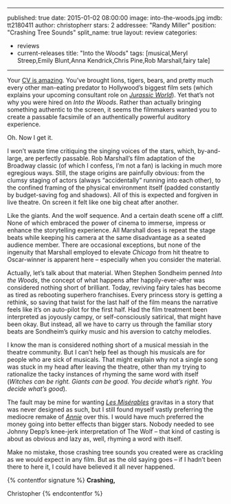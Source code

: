 ---
published: true
date: 2015-01-02 08:00:00
image: into-the-woods.jpg
imdb: tt2180411
author: christopherr
stars: 2
addressee: "Randy Miller"
position: "Crashing Tree Sounds"
split_name: true
layout: review
categories: 
  - reviews
  - current-releases
title: "Into the Woods"
tags: [musical,Meryl Streep,Emily Blunt,Anna Kendrick,Chris Pine,Rob Marshall,fairy tale]
 ---
Your [CV is amazing](http://www.imdb.com/name/nm0589174/?ref_=ttfc_fc_cr497). You’ve brought lions, tigers, bears, and pretty much every other man-eating predator to Hollywood’s biggest film sets (which explains your upcoming consultant role on [_Jurassic World_](http://www.imdb.com/title/tt0369610/fullcredits?ref_=tt_ov_st_sm)). Yet that’s not why you were hired on _Into the Woods_. Rather than actually bringing something authentic to the screen, it seems the filmmakers wanted you to create a passable facsimile of an authentically powerful auditory experience.

Oh. Now I get it.

I won’t waste time critiquing the singing voices of the stars, which, by-and-large, are perfectly passable. Rob Marshall’s film adaptation of the Broadway classic (of which I confess, I’m not a fan) is lacking in much more egregious ways. Still, the stage origins are painfully obvious: from the clumsy staging of actors (always “accidentally” running into each other), to the confined framing of the physical environment itself (padded constantly by budget-saving fog and shadows). All of this is expected and forgiven in live theatre. On screen it felt like one big cheat after another.

Like the giants. And the wolf sequence. And a certain death scene off a cliff.  None of which embraced the power of cinema to immerse, impress or enhance the storytelling experience. All Marshall does is repeat the stage beats while keeping his camera at the same disadvantage as a seated audience member. There are occasional exceptions, but none of the ingenuity that Marshall employed to elevate _Chicago_ from hit theatre to Oscar-winner is apparent here – especially when you consider the material.

Actually, let’s talk about that material. When Stephen Sondheim penned _Into the Woods_, the concept of what happens after happily-ever-after was considered nothing short of brilliant. Today, reviving fairy tales has become as tired as rebooting superhero franchises. Every princess story is getting a rethink, so saving that twist for the last half of the film means the narrative feels like it’s on auto-pilot for the first half. Had the film treatment been interpreted as joyously campy, or self-consciously satirical, that might have been okay. But instead, all we have to carry us through the familiar story beats are Sondheim’s quirky music and his aversion to catchy melodies. 

I know the man is considered nothing short of a musical messiah in the theatre community. But I can’t help feel as though his musicals are for people who are sick of musicals. That might explain why not a single song was stuck in my head after leaving the theatre, other than my trying to rationalize the tacky instances of rhyming the same word with itself (_Witches can be right. Giants can be good. You decide what’s right. You decide what’s good_). 

The fault may be mine for wanting [_Les Misérables_](http://www.dearcastandcrew.com/content/2013/1/2/les-miserables.html) gravitas in a story that was never designed as such, but I still found myself vastly preferring the mediocre remake of [_Annie_](http://www.dearcastandcrew.com/content/2014/12/20/annie.html) over this. I would have much preferred the money going into better effects than bigger stars. Nobody needed to see Johnny Depp’s knee-jerk interpretation of The Wolf – that kind of casting is about as obvious and lazy as, well, rhyming a word with itself.

Make no mistake, those crashing tree sounds you created were as crackling as we would expect in any film. But as the old saying goes – if I hadn’t been there to here it, I could have believed it all never happened.

{% contentfor signature %}
**Crashing,**

Christopher
{% endcontentfor %}